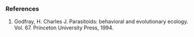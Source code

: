 ### References

1.	Godfray, H. Charles J. Parasitoids: behavioral and evolutionary ecology. Vol. 67. Princeton University Press, 1994.

